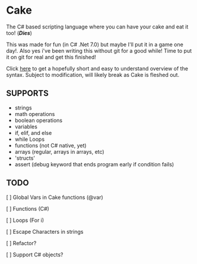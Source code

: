 **Cake**
===========

The C# based scripting language where you can have your cake and eat it too! (***Dies***)

This was made for fun (in C# .Net 7.0) but maybe I'll put it in a game one day!. Also yes i've been writing this
without git for a good while! Time to put it on git for real and get this finished!

Click [here](SYNTAX.md) to get a hopefully short and easy to understand overview of the syntax. Subject to modification, will likely break as Cake is fleshed out.

SUPPORTS
--------

- strings
- math operations
- boolean operations
- variables
- if, elif, and else
- while Loops
- functions (not C# native, yet)
- arrays (regular, arrays in arrays, etc)
- 'structs'
- assert (debug keyword that ends program early if condition fails)


TODO
----

[ ] Global Vars in Cake functions (@var)

[ ] Functions (C#)

[ ] Loops (For i)

[ ] Escape Characters in strings

[ ] Refactor?

[ ] Support C# objects?
